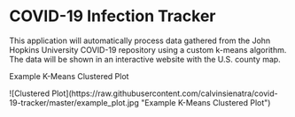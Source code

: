 # COVID-19 Infection Tracker

This application will automatically process data gathered from the John Hopkins University COVID-19 repository using a custom k-means algorithm. The data will be shown in an interactive website with the U.S. county map.

<p align="justify">Example K-Means Clustered Plot</p>
![Clustered Plot](https://raw.githubusercontent.com/calvinsienatra/covid-19-tracker/master/example_plot.jpg "Example K-Means Clustered Plot")
